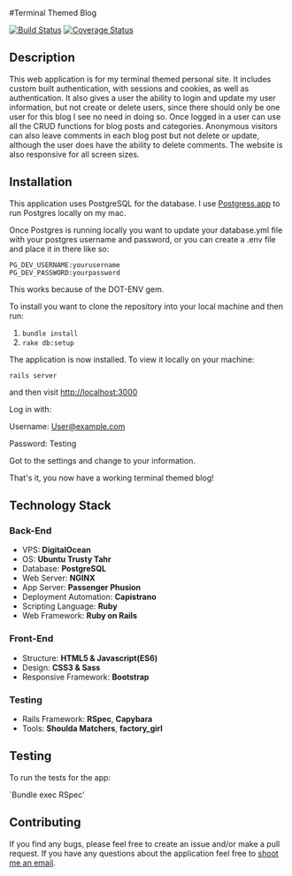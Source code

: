 #Terminal Themed Blog

[![Build Status](https://travis-ci.org/cubadomingo/terminal_theme_blog.svg?branch=master)](https://travis-ci.org/cubadomingo/terminal_theme_blog)
[![Coverage Status](https://coveralls.io/repos/github/cubadomingo/terminal_theme_blog/badge.svg?branch=master)](https://coveralls.io/github/cubadomingo/terminal_theme_blog?branch=master)

## Description

This web application is for my terminal themed personal site. It includes custom built authentication, with sessions and cookies, as well as authentication. It also gives a user the ability to login and update my user information, but not create or delete users, since there should only be one user for this blog I see no need in doing so. Once logged in a user can use all the CRUD functions for blog posts and categories. Anonymous visitors can also leave comments in each blog post but not delete or update, although the user does have the ability to delete comments. The website is also responsive for all screen sizes.

## Installation

This application uses PostgreSQL for the database. I use [Postgress.app](http://postgresapp.com/) to run Postgres locally on my mac.

Once Postgres is running locally you want to update your database.yml file with your postgres username and password, or you can create a .env file and place it in there like so:

```
PG_DEV_USERNAME:yourusername
PG_DEV_PASSWORD:yourpassword
```

This works because of the DOT-ENV gem.

To install you want to clone the repository into your local machine and then run:

1. `bundle install`
2. `rake db:setup`

The application is now installed. To view it locally on your machine:

`rails server`

and then visit [http://localhost:3000](http://localhost:3000)

Log in with:

Username: User@example.com

Password: Testing

Got to the settings and change to your information.

That's it, you now have a working terminal themed blog!

## Technology Stack

### Back-End

* VPS: **DigitalOcean**
* OS: **Ubuntu Trusty Tahr**
* Database: **PostgreSQL**
* Web Server: **NGINX**
* App Server: **Passenger Phusion**
* Deployment Automation: **Capistrano**
* Scripting Language: **Ruby**
* Web Framework: **Ruby on Rails**

### Front-End

* Structure: **HTML5 & Javascript(ES6)**
* Design: **CSS3 & Sass**
* Responsive Framework: **Bootstrap**


### Testing

* Rails Framework: **RSpec**, **Capybara**
* Tools: **Shoulda Matchers**, **factory_girl**

## Testing

To run the tests for the app:

`Bundle exec RSpec'

## Contributing

If you find any bugs, please feel free to create an issue and/or make a pull request. If you have any questions about the application feel free to [shoot me an email](mailto:devinosor.io).
